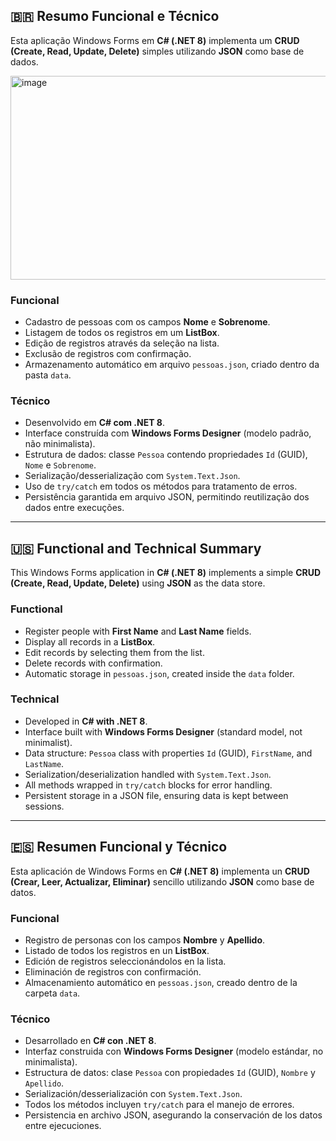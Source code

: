 ## 🇧🇷 Resumo Funcional e Técnico

Esta aplicação Windows Forms em **C# (.NET 8)** implementa um **CRUD (Create, Read, Update, Delete)** simples utilizando **JSON** como base de dados.  

<img width="702" height="326" alt="image" src="https://github.com/user-attachments/assets/45aee19c-e313-4bc3-a55b-0be63d6743a1" />


### Funcional
- Cadastro de pessoas com os campos **Nome** e **Sobrenome**.  
- Listagem de todos os registros em um **ListBox**.  
- Edição de registros através da seleção na lista.  
- Exclusão de registros com confirmação.  
- Armazenamento automático em arquivo `pessoas.json`, criado dentro da pasta `data`.  

### Técnico
- Desenvolvido em **C# com .NET 8**.  
- Interface construída com **Windows Forms Designer** (modelo padrão, não minimalista).  
- Estrutura de dados: classe `Pessoa` contendo propriedades `Id` (GUID), `Nome` e `Sobrenome`.  
- Serialização/desserialização com `System.Text.Json`.  
- Uso de `try/catch` em todos os métodos para tratamento de erros.  
- Persistência garantida em arquivo JSON, permitindo reutilização dos dados entre execuções.  

---

## 🇺🇸 Functional and Technical Summary

This Windows Forms application in **C# (.NET 8)** implements a simple **CRUD (Create, Read, Update, Delete)** using **JSON** as the data store.  

### Functional
- Register people with **First Name** and **Last Name** fields.  
- Display all records in a **ListBox**.  
- Edit records by selecting them from the list.  
- Delete records with confirmation.  
- Automatic storage in `pessoas.json`, created inside the `data` folder.  

### Technical
- Developed in **C# with .NET 8**.  
- Interface built with **Windows Forms Designer** (standard model, not minimalist).  
- Data structure: `Pessoa` class with properties `Id` (GUID), `FirstName`, and `LastName`.  
- Serialization/deserialization handled with `System.Text.Json`.  
- All methods wrapped in `try/catch` blocks for error handling.  
- Persistent storage in a JSON file, ensuring data is kept between sessions.  

---

## 🇪🇸 Resumen Funcional y Técnico

Esta aplicación de Windows Forms en **C# (.NET 8)** implementa un **CRUD (Crear, Leer, Actualizar, Eliminar)** sencillo utilizando **JSON** como base de datos.  

### Funcional
- Registro de personas con los campos **Nombre** y **Apellido**.  
- Listado de todos los registros en un **ListBox**.  
- Edición de registros seleccionándolos en la lista.  
- Eliminación de registros con confirmación.  
- Almacenamiento automático en `pessoas.json`, creado dentro de la carpeta `data`.  

### Técnico
- Desarrollado en **C# con .NET 8**.  
- Interfaz construida con **Windows Forms Designer** (modelo estándar, no minimalista).  
- Estructura de datos: clase `Pessoa` con propiedades `Id` (GUID), `Nombre` y `Apellido`.  
- Serialización/desserialización con `System.Text.Json`.  
- Todos los métodos incluyen `try/catch` para el manejo de errores.  
- Persistencia en archivo JSON, asegurando la conservación de los datos entre ejecuciones.  
